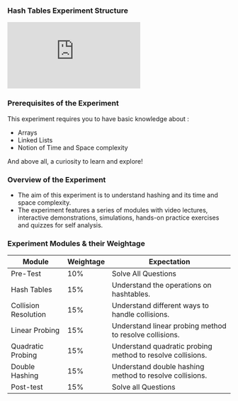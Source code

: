 ### Hash Tables Experiment Structure
<iframe src="https://www.youtube.com/embed/qNfA8PTXb3k" frameborder="0" allow="autoplay; encrypted-media" allowfullscreen></iframe>


### Prerequisites of the Experiment

This experiment requires you to have basic knowledge about :

  -  Arrays
  -  Linked Lists
  -  Notion of Time and Space complexity

And above all, a curiosity to learn and explore!
### Overview of the Experiment


  -  The aim of this experiment is to understand hashing and its time and space complexity.
  -  The experiment features a series of modules with video lectures, interactive demonstrations, simulations, hands-on practice exercises and quizzes for self analysis.

### Experiment Modules & their Weightage
|Module 	|Weightage |	Expectation|
|-------|---------|------------|
|Pre-Test 	|10% 	|Solve All Questions|
|Hash Tables 	|15% 	|Understand the operations on hashtables.|
|Collision Resolution 	|15% 	|Understand different ways to handle collisions.|
|Linear Probing 	|15% 	|Understand linear probing method to resolve collisions.|
|Quadratic Probing 	|15% 	|Understand quadratic probing method to resolve collisions.|
|Double Hashing 	|15% |	Understand double hashing method to resolve collisions.|
|Post-test 	|15% 	|Solve all Questions|

 
